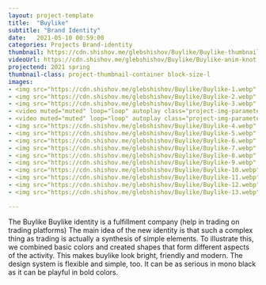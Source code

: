 ```yaml
---
layout: project-template
title:  "Buylike"
subtitle: "Brand Identity"
date:   2021-05-10 00:59:00
categories: Projects Brand-identity
thumbnail: https://cdn.shishov.me/glebshishov/Buylike/Buylike-thumbnail.png
videoUrl: https://cdn.shishov.me/glebshishov/Buylike/Buylike-anim-knot.mp4
projectend: 2021 spring
thumbnail-class: project-thumbnail-container block-size-l
images:
- <img src="https://cdn.shishov.me/glebshishov/Buylike/Buylike-1.webp" class="project-img-parameters img-size-full" alt="Buylike-1">
- <img src="https://cdn.shishov.me/glebshishov/Buylike/Buylike-2.webp" class="project-img-parameters img-size-full" alt="Buylike-2">
- <img src="https://cdn.shishov.me/glebshishov/Buylike/Buylike-3.webp" class="project-img-parameters img-size-full" alt="Buylike-3">
- <video muted="muted" loop="loop" autoplay class="project-img-parameters img-size-tri"> <source src="https://cdn.shishov.me/glebshishov/Buylike/Buylike-anim-line.mp4"></video>
- <video muted="muted" loop="loop" autoplay class="project-img-parameters img-size-tri"> <source src="https://cdn.shishov.me/glebshishov/Buylike/Buylike-anim-cube.mp4"></video>
- <img src="https://cdn.shishov.me/glebshishov/Buylike/Buylike-4.webp" class="project-img-parameters img-size-full" alt="Buylike-4">
- <img src="https://cdn.shishov.me/glebshishov/Buylike/Buylike-5.webp" class="project-img-parameters img-size-full" alt="Buylike-5">
- <img src="https://cdn.shishov.me/glebshishov/Buylike/Buylike-6.webp" class="project-img-parameters img-size-full" alt="Buylike-6">
- <img src="https://cdn.shishov.me/glebshishov/Buylike/Buylike-7.webp" class="project-img-parameters img-size-full" alt="Buylike-7">
- <img src="https://cdn.shishov.me/glebshishov/Buylike/Buylike-8.webp" class="project-img-parameters img-size-full" alt="Buylike-8">
- <img src="https://cdn.shishov.me/glebshishov/Buylike/Buylike-9.webp" class="project-img-parameters img-size-full" alt="Buylike-9">
- <img src="https://cdn.shishov.me/glebshishov/Buylike/Buylike-10.webp" class="project-img-parameters img-size-full" alt="Buylike-10">
- <img src="https://cdn.shishov.me/glebshishov/Buylike/Buylike-11.webp" class="project-img-parameters img-size-full" alt="Buylike-11">
- <img src="https://cdn.shishov.me/glebshishov/Buylike/Buylike-12.webp" class="project-img-parameters img-size-full" alt="Buylike-12">
- <img src="https://cdn.shishov.me/glebshishov/Buylike/Buylike-13.webp" class="project-img-parameters img-size-full" alt="Buylike-13">

---
```

The Buylike Buylike identity is a fulfillment company (help in trading on trading platforms) The main idea of the new identity is that such a complex thing as trading is actually a synthesis of simple elements. To illustrate this, we combined basic colors and created shapes that form different aspects of the activity. This makes buylike look bright, friendly and modern. The design system is flexible and simple, too. It can be as serious in mono black as it can be playful in bold colors.
